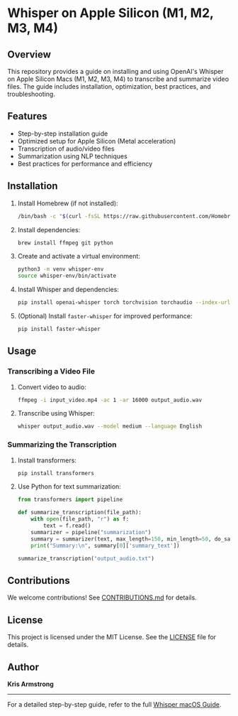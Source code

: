 # Whisper on Apple Silicon (M1, M2, M3, M4)

## Overview
This repository provides a guide on installing and using OpenAI's Whisper on Apple Silicon Macs (M1, M2, M3, M4) to transcribe and summarize video files. The guide includes installation, optimization, best practices, and troubleshooting.

## Features
- Step-by-step installation guide
- Optimized setup for Apple Silicon (Metal acceleration)
- Transcription of audio/video files
- Summarization using NLP techniques
- Best practices for performance and efficiency

## Installation
1. Install Homebrew (if not installed):
   ```sh
   /bin/bash -c "$(curl -fsSL https://raw.githubusercontent.com/Homebrew/install/HEAD/install.sh)"
   ```
2. Install dependencies:
   ```sh
   brew install ffmpeg git python
   ```
3. Create and activate a virtual environment:
   ```sh
   python3 -m venv whisper-env
   source whisper-env/bin/activate
   ```
4. Install Whisper and dependencies:
   ```sh
   pip install openai-whisper torch torchvision torchaudio --index-url https://download.pytorch.org/whl/cpu
   ```
5. (Optional) Install `faster-whisper` for improved performance:
   ```sh
   pip install faster-whisper
   ```

## Usage
### Transcribing a Video File
1. Convert video to audio:
   ```sh
   ffmpeg -i input_video.mp4 -ac 1 -ar 16000 output_audio.wav
   ```
2. Transcribe using Whisper:
   ```sh
   whisper output_audio.wav --model medium --language English
   ```

### Summarizing the Transcription
1. Install transformers:
   ```sh
   pip install transformers
   ```
2. Use Python for text summarization:
   ```python
   from transformers import pipeline

   def summarize_transcription(file_path):
       with open(file_path, "r") as f:
           text = f.read()
       summarizer = pipeline("summarization")
       summary = summarizer(text, max_length=150, min_length=50, do_sample=False)
       print("Summary:\n", summary[0]['summary_text'])

   summarize_transcription("output_audio.txt")
   ```

## Contributions
We welcome contributions! See [CONTRIBUTIONS.md](CONTRIBUTIONS.md) for details.

## License
This project is licensed under the MIT License. See the [LICENSE](LICENSE) file for details.

## Author
**Kris Armstrong**

---
For a detailed step-by-step guide, refer to the full [Whisper macOS Guide](whisper_macos_guide.md).
